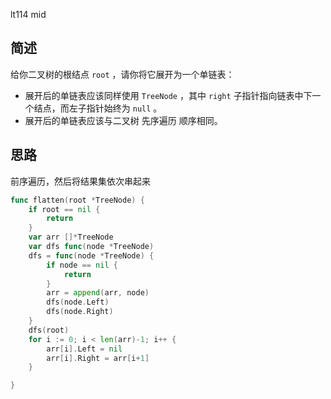 lt114 mid
## 简述
给你二叉树的根结点 `root` ，请你将它展开为一个单链表：

- 展开后的单链表应该同样使用 `TreeNode` ，其中 `right` 子指针指向链表中下一个结点，而左子指针始终为 `null` 。
- 展开后的单链表应该与二叉树 先序遍历 顺序相同。
## 思路
前序遍历，然后将结果集依次串起来
```go
func flatten(root *TreeNode) {
	if root == nil {
		return
	}
	var arr []*TreeNode
	var dfs func(node *TreeNode)
	dfs = func(node *TreeNode) {
		if node == nil {
			return
		}
		arr = append(arr, node)
		dfs(node.Left)
		dfs(node.Right)
	}
	dfs(root)
	for i := 0; i < len(arr)-1; i++ {
		arr[i].Left = nil
		arr[i].Right = arr[i+1]
	}

}
```